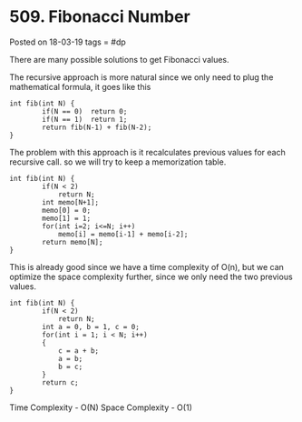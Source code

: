 # 509. Fibonacci Number
Posted on 18-03-19
tags =  #dp

There are many possible solutions to get Fibonacci values.

The recursive approach is more natural since we only need to plug the mathematical formula, it goes like this

```
int fib(int N) {
        if(N == 0)  return 0;
        if(N == 1)  return 1;
        return fib(N-1) + fib(N-2);
}
```

The problem with this approach is it recalculates previous values for each recursive call. so we will try to keep a memorization table.

```
int fib(int N) {
        if(N < 2)
            return N;
        int memo[N+1];
        memo[0] = 0;
        memo[1] = 1;
        for(int i=2; i<=N; i++)
            memo[i] = memo[i-1] + memo[i-2];
        return memo[N];
}
```

This is already good since we have a time complexity of O(n), but we can optimize the space complexity further, since we only need the two previous values.

```
int fib(int N) {
        if(N < 2)
            return N;
    	int a = 0, b = 1, c = 0;
        for(int i = 1; i < N; i++)
        {
            c = a + b;
            a = b;
            b = c;
        }
        return c;
}
```

Time Complexity - O(N)
Space Complexity - O(1)

